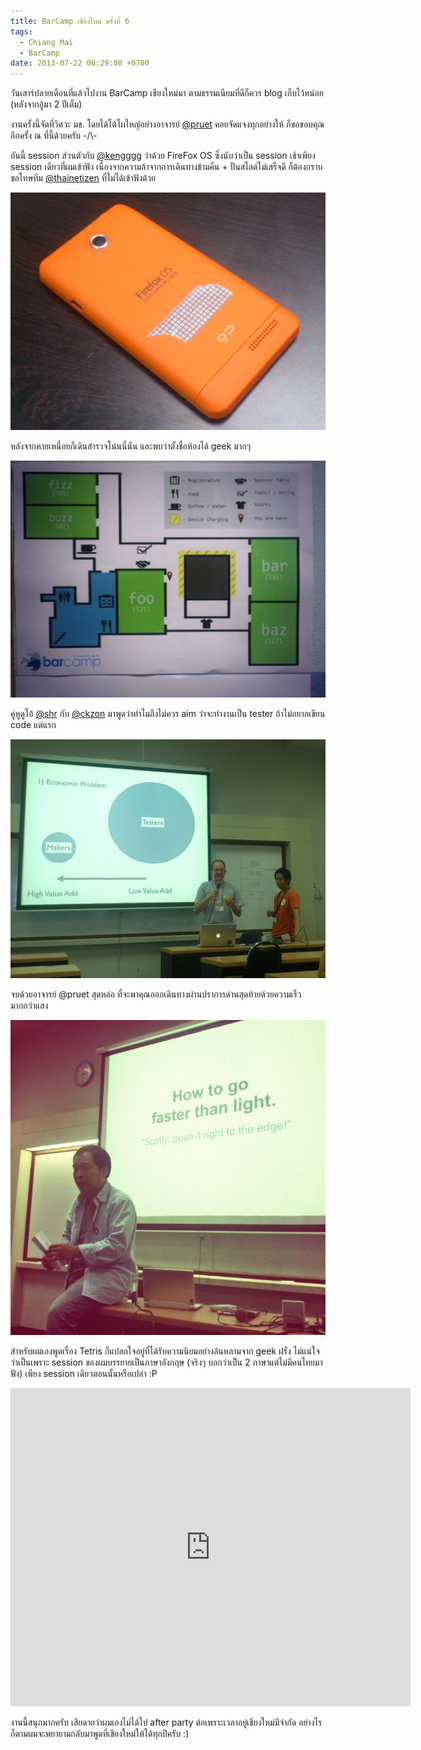 ```yaml
---
title: BarCamp เชียงใหม่ ครั้งที่ 6
tags:
  - Chiang Mai
  - BarCamp
date: 2013-07-22 06:29:00 +0700
---
```


วันเสาร์ปลายเดือนที่แล้วไปงาน BarCamp เชียงใหม่มา ตามธรรมเนียมที่ดีก็ควร blog เก็บไว้หน่อย (หลังจากอู้มา 2 ปีเต็ม)

งานครั้งนี้จัดที่วิศวะ มช. โดยได้โต้โผใหญ่อย่างอาจารย์ [@pruet][] คอยจัดแจงทุกอย่างให้ ก็ขอขอบคุณอีกครั้ง ณ ที่นี้ด้วยครับ -/\\-

อันนี้ session ส่วนตัวกับ [@kengggg][] ว่าด้วย FireFox OS ซึ่งนับว่าเป็น session เช้าเพียง session เดียวที่ผมเข้าฟัง เนื่องจากความล้าจากการเดินทางข้ามคืน + ปั่นสไลด์ไม่เสร็จดี ก็ต้องกราบขอโทษทีม [@thainetizen][] ที่ไม่ได้เข้าฟังด้วย

![](/images/firefox-os.jpg)

หลังจากหายเหนื่อยก็เดินสำรวจโน่นนี่นั่น และพบว่าตั้งชื่อห้องได้ geek
มากๆ

![](/images/foobarfizzbuzz.jpg)

คู่หูดูโอ้ [@shr][] กับ [@ckzon][] มาพูดว่าทำไมถึงไม่ควร aim ว่าจะทำงานเป็น tester ถ้าไม่อยากเขียน code แต่แรก

![](/images/no-tester.jpg)

จบด้วยอาจารย์ @pruet สุดหล่อ ที่จะพาคุณออกเดินทางผ่านปราการด่านสุดท้ายด้วยความเร็วมากกว่าแสง

![](/images/warp-bubble.jpg)

สำหรับผมเองพูดเรื่อง Tetris ก็แปลกใจอยู่ที่ได้รับความนิยมอย่างล้นหลามจาก geek ฝรั่ง ไม่แน่ใจว่าเป็นเพราะ session ของผมบรรยายเป็นภาษาอังกฤษ (จริงๆ บอกว่าเป็น 2 ภาษาแต่ไม่มีคนไทยมาฟัง) เพียง session เดียวตอนนั้นหรือเปล่า :P

<iframe src="https://docs.google.com/presentation/d/1EuOcXPdRUOu4lg9qP221oIncuYPkpwc0Z4ToE7-nLnw/embed?start=false&loop=false&delayms=3000" frameborder="0" width="640" height="509" allowfullscreen="true" mozallowfullscreen="true" webkitallowfullscreen="true"></iframe>

งานนี้สนุกมากครับ เสียดายว่าผมเองไม่ได้ไป after party ต่อเพราะเวลาอยู่เชียงใหม่มีจำกัด อย่างไรก็ตามผมจะพยายามกลับมาพูดที่เชียงใหม่ให้ได้ทุกปีครับ :)


[@pruet]: //twitter.com/pruet
[@kengggg]: //twitter.com/kengggg
[@thainetizen]: //twitter.com/thainetizen
[@shr]: //twitter.com/shr
[@ckzon]: //twitter.com/ckzon
